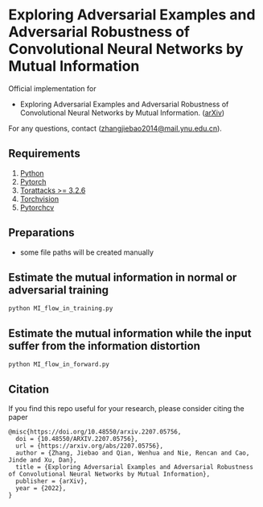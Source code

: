 # Exploring Adversarial Examples and Adversarial Robustness of Convolutional Neural Networks by Mutual Information

Official implementation for

- Exploring Adversarial Examples and Adversarial Robustness of Convolutional Neural Networks by Mutual Information. ([arXiv](https://arxiv.org/abs/2207.05756))

For any questions, contact (zhangjiebao2014@mail.ynu.edu.cn).

## Requirements

1. [Python](https://www.python.org/)
2. [Pytorch](https://pytorch.org/)
3. [Torattacks >= 3.2.6](https://github.com/Harry24k/adversarial-attacks-pytorch)
4. [Torchvision](https://pytorch.org/vision/stable/index.html)
5. [Pytorchcv](https://github.com/osmr/imgclsmob)

## Preparations
- some file paths will be created manually


## Estimate the mutual information in normal or adversarial training

```
python MI_flow_in_training.py
```
## Estimate the mutual information while the input suffer from the information distortion

```
python MI_flow_in_forward.py
```


[//]: # (## References)



## Citation

If you find this repo useful for your research, please consider citing the paper

```
@misc{https://doi.org/10.48550/arxiv.2207.05756,
  doi = {10.48550/ARXIV.2207.05756},
  url = {https://arxiv.org/abs/2207.05756},
  author = {Zhang, Jiebao and Qian, Wenhua and Nie, Rencan and Cao, Jinde and Xu, Dan},
  title = {Exploring Adversarial Examples and Adversarial Robustness of Convolutional Neural Networks by Mutual Information},
  publisher = {arXiv},
  year = {2022},
}
```
